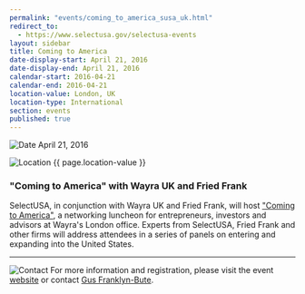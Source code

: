 ```yaml
---
permalink: "events/coming_to_america_susa_uk.html"
redirect_to:
  - https://www.selectusa.gov/selectusa-events
layout: sidebar
title: Coming to America
date-display-start: April 21, 2016
date-display-end: April 21, 2016
calendar-start: 2016-04-21
calendar-end: 2016-04-21
location-value: London, UK
location-type: International
section: events
published: true
---
```


![Date](https://google.github.io/material-design-icons/action/svg/design/ic_event_24px.svg "Date") April 21, 2016

![Location](http://google.github.io/material-design-icons/social/svg/design/ic_location_city_24px.svg "Location") {{ page.location-value }}

### "Coming to America" with Wayra UK and Fried Frank

SelectUSA, in conjunction with Wayra UK and Fried Frank, will host ["Coming to America"](https://www.eventbrite.co.uk/e/coming-to-america-with-wayra-fried-frank-and-the-us-commercial-service-tickets-24255011392), a networking luncheon for entrepreneurs, investors and advisors at Wayra's London office. Experts from SelectUSA, Fried Frank and other firms will address attendees in a series of panels on entering and expanding into the United States.

---

![Contact](https://google.github.io/material-design-icons/action/svg/design/ic_question_answer_24px.svg "Contact") For more information and registration, please visit the event [website](https://www.eventbrite.co.uk/e/coming-to-america-with-wayra-fried-frank-and-the-us-commercial-service-tickets-24255011392) or contact [Gus Franklyn-Bute](mailto:gus.franklynbute@trade.gov?Subject=Coming%20to%20America%20Info%20Request).
